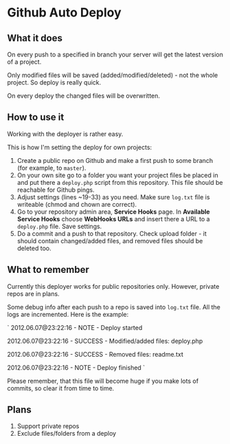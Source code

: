 Github Auto Deploy
==================

What it does
------------

On every push to a specified in branch your server will get the latest version of a project.

Only modified files will be saved (added/modified/deleted) - not the whole project. So deploy is really quick.

On every deploy the changed files will be overwritten.

How to use it
-------------

Working with the deployer is rather easy.

This is how I'm setting the deploy for own projects:

1. Create a public repo on Github and make a first push to some branch (for example, to `master`).
2. On your own site go to a folder you want your project files be placed in and put there a `deploy.php` script from this repository. This file should be reachable for Github pings.
3. Adjust settings (lines ~19-33) as you need. Make sure `log.txt` file is writeable (chmod and chown are correct).
4. Go to your repository admin area, **Service Hooks** page. In **Available Service Hooks** choose **WebHooks URLs** and insert there a URL to a `deploy.php` file. Save settings.
5. Do a commit and a push to that repository. Check upload folder - it should contain changed/added files, and removed files should be deleted too.

What to remember
----------------

Currently this deployer works for public repositories only. However, private repos are in plans.

Some debug info after each push to a repo is saved into `log.txt` file. All the logs are incremented. Here is the example:

`
2012.06.07@23:22:16 - NOTE - Deploy started

2012.06.07@23:22:16 - SUCCESS - Modified/added files: deploy.php

2012.06.07@23:22:16 - SUCCESS - Removed files: readme.txt

2012.06.07@23:22:16 - NOTE - Deploy finished
`

Please remember, that this file will become huge if you make lots of commits, so clear it from time to time.

Plans
-----

1. Support private repos
2. Exclude files/folders from a deploy